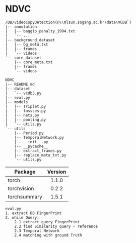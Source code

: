 # NDVC

 
```
/DB/videoCopyDetection(@\\mlsun.sogang.ac.kr\data\VCDB`)
|-- annotation
|   |-- baggio_penalty_1994.txt
|   `-- ...
|-- background_dataset
|   |-- bg_meta.txt
|   |-- frames 
|   `-- videos
`-- core_dataset
    |-- core_meta.txt
    |-- frames
    `-- videos

```

```
NDVC
|-- README.md
|-- dataset
|   `-- vcdb3.py 
|-- eval.py 
|-- models
|   |-- Triplet.py
|   |-- lossses.py
|   |-- nets.py
|   |-- pooling.py
|   `-- utils.py
`-- utils
    |-- Period.py
    |-- TemporalNetwork.py
    |-- __init__.py
    |-- __pycache__
    |-- extract_frames.py
    |-- replace_meta_txt.py
    `-- utils.py

```
| Package | Version | 
| -------|:-------------:|
| torch     |  1.1.0  |
| torchvision |  0.2.2 |
| torchsummary | 1.5.1|



```
eval.py
1. extract DB FingerPrint
2. while Query:
    2.1 extract query FingerPrint 
    2.2 find Similarity query - reference
    2.3 Temporal Network
    2.4 matching with ground Truth
```



